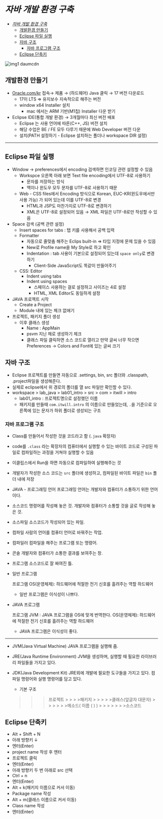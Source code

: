 #  _자바 개발 환경 구축_
- [_자바 개발 환경 구축_](#자바-개발-환경-구축)
  - [개발환경 만들기](#개발환경-만들기)
  - [Eclipse 파일 실행](#eclipse-파일-실행)
  - [자바 구조](#자바-구조)
    - [자바 프로그램 구조](#자바-프로그램-구조)
  - [Eclipse 단축키](#eclipse-단축키)


![img1 daumcdn](https://github.com/Hhhhhwon/TIL/assets/147058027/e2084c18-f111-4c69-972a-bb44a546905f)

## 개발환경 만들기

- [Oracle.com/kr](http://Oracle.com/kr) 접속→ 제품 → (하드웨어) Java 클릭 → 17 버전 다운로드
    - 17이 LTS ⇒ 유지보수 지속적으로 해주는 버전
    - window x64 Installer 설치
      - mac 에서는 ARM 기반(M1칩) Installer 다운 받기
- Eclipse IDE(통합 개발 환경) → 3개월마다 최신 버전 배포
    - Eclipse 는 사용 언어에 따른(C++, JS) 버전 설치
    - 해당 수업은 BE / FE 모두 다루기 때문에 Web Developer 버전 다운
    - 설치(PATH 설정하기 - Eclipse 설치하는 폴더나 workspace DIR 설정)

---

## Eclipse 파일 실행

- Window → preferences에서 encoding 검색하면 인코딩 관련 설정할 수 있음
    - Workspce 오른쪽 아래 보면 Text file encoding에서 UTF-8로 사용하기
        - 문자를 저장하는 방식
        - 맥이나 윈도우 모두 문자를 UTF-8로 사용하기 때문
    - Web - CSS files에서 Encoding 방식으로 Korean, EUC-KR(윈도우에서만 사용 가능) 가 되어 있는데 이를 UTF-8로 변경
        - HTML과 JSP도 마찬가지로 UTF-8로 변경하기
        - XML은 UTF-8로 설정되어 있음 → XML 파일은 UTF-8로만 작성할 수 있음
- Space 검색 (공백 관련 설정)
    - Insert spaces for tabs : 탭 키를 사용해서 공백 입력
    - Formatter
        - 자동으로 줄맞춤 해주는 Eclips built-in ⇒ 타입 지정에 문제 있을 수 있믐
        - New로 Profile name을  My Style로 하고 확인
        - Indentation : tab 사용이 기본으로 설정되어 있는데 `space only`로 변경하기
            - Client-Side JavaScript도 똑같이 만들어주기
    - CSS: Editor
        - Indent using tabs
        - Indent using spaces
            - 스페이스 사용하는 걸로 설정하고 사이즈는 4로 설정
            - HTML, XML Editor도 동일하게 설정
- JAVA 프로젝트 시작
    - Create a Project
    - Module 내에 있는 체크 없애기
- 프로젝트, 패키지 폴더 생성
    - 이후 클래스 생성
        - Name : AppMain
        - psvm 지닌 채로 생성하기 체크
        - 클래스 파일 클릭하면 소스 코드로 열리고 만약 글씨 너무 작으면 Preferences → Colors and Font에 있는 글씨 크기

## 자바 구조

- Eclipse 프로젝트를 만들면 자동으로 .settings, bin, src 폴더와 .classpath, .project파일을 생성해준다.
- 실제로 eclipse에서 위 경로의 폴더를 열 src 파일만 확인할 수 있다.
- workspace > lab_java > lab01_intro > src > com > itwill > intro
    - lab01_intro : 프로젝트명으로 설정했던 이름
    - 패키지를 만들때 `com.itwill.intro` 의 이름으로 만들었는데, `.`을 기준으로 오른쪽에 있는 문자가 하위 폴더로 생성되는 구조

### 자바 프로그램 구조

- Class를 만들어서 작성한 것을 코드라고 함 (`.java` 확장자)
- code를 `.class` 라는 확장자의 컴퓨터에서 실행할 수 있는 바이트 코드로 구성된 파일로 컴파일하는 과정을 거쳐야 실행할 수 있음
- 이클립스에서 Run을 하면 자동으로 컴파일하여 실행해주는 것
- 개발자가 작성한 소스 코드는 `src` 폴더에 생성하고, 컴파일된 바이트 파일은 `bin` 폴더 내에 저장

- JAVA - 프로그래밍 언어
	프로그래밍 언어는 개발자와 컴퓨터가 소통하기 위한 언어이다.

- 소스코드
	명령어를 작성해 놓은 것.
	개발자와 컴퓨터가 소통할 것을 글로 작성해 놓은 것.

- 소스파일
	소스코드가 작성되어 있는 파일.

- 컴파일
	사람의 언어를 컴퓨터 언어로 바꿔주는 작업.

 - 컴파일러
	컴파일을 해주는 프로그램 또는 명령어.

 - 콘솔
	개발자와 컴퓨터가 소통한 결과를 보여주는 창.

 - 프로그램
	소스코드로 잘 짜여진 틀.

 - 일반 프로그램

	프로그램
	OS(운영체제): 하드웨어에 적절한 전기 신호를 흘려주는 역할
	하드웨어

	- 일반 프로그램은 이식성이 나쁘다.

 - JAVA 프로그램
	
	프로그램
	JVM : JAVA 프로그램을 OS에 맞게 번역한다.
	OS(운영체제): 하드웨어에 적절한 전기 신호를 흘려주는 역할
	하드웨어

	- JAVA 프로그램은 이식성이 좋다.
-----------------------------------------------------------------------
- JVM(Java Virtual Machine)
	JAVA 프로그램을 실행해 줌.

- JRE(Java Runtime Environment)
	JVM을 생성하며, 실행할 때 필요한 라이브러리 파일들을 가지고 있다.

- JDK(Java Development Kit)
	JRE외에 개발에 필요한 도구들을 가지고 있다.
	컴파일 명령어와 실행 명령어를 담고 있다.

     - 기본 구조
	> > >프로젝트
		> > > >패키지
			> > > > >클래스(앞글자 대문자)
				> > > > > >메소드( 이름 ( ) )
					> > > > > >  >소스코드
## Eclipse 단축키

- Alt + Shift + N
- 아래 방향키 ↓
- 엔터(Enter)
- project name 작성 후 엔터
- 프로젝트 클릭
- 엔터(Enter)
- 아래 방향키 두 번 아래로 src 선택
- Ctrl + n
- 엔터(Enter)
- Alt + k(패키지 이름으로 커서 이동)
- Package name 작성
- Alt + m(클래스 이름으로 커서 이동)
- Class name 작성
- 엔터(Enter)


